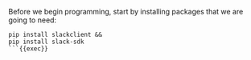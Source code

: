 Before we begin programming, start by installing packages that we are going to need:

```
pip install slackclient &&
pip install slack-sdk
```{{exec}}
